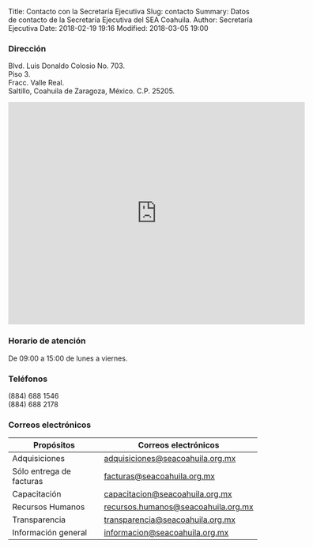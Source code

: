 Title: Contacto con la Secretaría Ejecutiva
Slug: contacto
Summary: Datos de contacto de la Secretaría Ejecutiva del SEA Coahuila.
Author: Secretaría Ejecutiva
Date: 2018-02-19 19:16
Modified: 2018-03-05 19:00


### Dirección

Blvd. Luis Donaldo Colosio No. 703.<br>
Piso 3.<br>
Fracc. Valle Real.<br>
Saltillo, Coahuila de Zaragoza, México. C.P. 25205.

<iframe src="https://www.google.com/maps/embed?pb=!1m18!1m12!1m3!1d1801.016631465175!2d-100.96104139428223!3d25.470564738400462!2m3!1f0!2f0!3f0!3m2!1i1024!2i768!4f13.1!3m3!1m2!1s0x868812c22fd32bcf%3A0xd72f0fa4e13c6e90!2sBlvd.+Luis+Donaldo+Colosio+703%2C+Valle+Real+2do+Sector%2C+25205+Saltillo%2C+Coah.!5e0!3m2!1ses!2smx!4v1524239750191" width="600" height="450" frameborder="0" style="border:0" allowfullscreen></iframe>

### Horario de atención

De 09:00 a 15:00 de lunes a viernes.

### Teléfonos

(884) 688 1546<br>
(884) 688 2178

### Correos electrónicos

Propósitos               | Correos electrónicos
-------------------------|-----------------------------------
Adquisiciones            | <adquisiciones@seacoahuila.org.mx>
Sólo entrega de facturas | <facturas@seacoahuila.org.mx>
Capacitación             | <capacitacion@seacoahuila.org.mx>
Recursos Humanos         | <recursos.humanos@seacoahuila.org.mx>
Transparencia            | <transparencia@seacoahuila.org.mx>
Información general      | <informacion@seacoahuila.org.mx>
